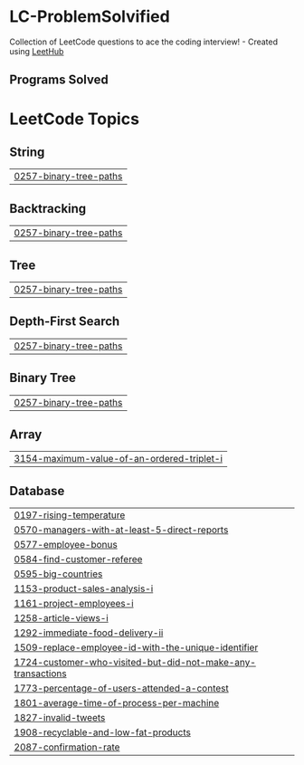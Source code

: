 # LC-ProblemSolvified
Collection of LeetCode questions to ace the coding interview! - Created using [LeetHub](https://github.com/QasimWani/LeetHub)
## Programs Solved

<!---LeetCode Topics Start-->
# LeetCode Topics
## String
|  |
| ------- |
| [0257-binary-tree-paths](https://github.com/patelmj04/LC-ProblemSolvified/tree/master/0257-binary-tree-paths) |
## Backtracking
|  |
| ------- |
| [0257-binary-tree-paths](https://github.com/patelmj04/LC-ProblemSolvified/tree/master/0257-binary-tree-paths) |
## Tree
|  |
| ------- |
| [0257-binary-tree-paths](https://github.com/patelmj04/LC-ProblemSolvified/tree/master/0257-binary-tree-paths) |
## Depth-First Search
|  |
| ------- |
| [0257-binary-tree-paths](https://github.com/patelmj04/LC-ProblemSolvified/tree/master/0257-binary-tree-paths) |
## Binary Tree
|  |
| ------- |
| [0257-binary-tree-paths](https://github.com/patelmj04/LC-ProblemSolvified/tree/master/0257-binary-tree-paths) |
## Array
|  |
| ------- |
| [3154-maximum-value-of-an-ordered-triplet-i](https://github.com/patelmj04/LeetSolve/tree/master/3154-maximum-value-of-an-ordered-triplet-i) |
## Database
|  |
| ------- |
| [0197-rising-temperature](https://github.com/patelmj04/LeetSolve/tree/master/0197-rising-temperature) |
| [0570-managers-with-at-least-5-direct-reports](https://github.com/patelmj04/LeetSolve/tree/master/0570-managers-with-at-least-5-direct-reports) |
| [0577-employee-bonus](https://github.com/patelmj04/LeetSolve/tree/master/0577-employee-bonus) |
| [0584-find-customer-referee](https://github.com/patelmj04/LeetSolve/tree/master/0584-find-customer-referee) |
| [0595-big-countries](https://github.com/patelmj04/LeetSolve/tree/master/0595-big-countries) |
| [1153-product-sales-analysis-i](https://github.com/patelmj04/LeetSolve/tree/master/1153-product-sales-analysis-i) |
| [1161-project-employees-i](https://github.com/patelmj04/LeetSolve/tree/master/1161-project-employees-i) |
| [1258-article-views-i](https://github.com/patelmj04/LeetSolve/tree/master/1258-article-views-i) |
| [1292-immediate-food-delivery-ii](https://github.com/patelmj04/LeetSolve/tree/master/1292-immediate-food-delivery-ii) |
| [1509-replace-employee-id-with-the-unique-identifier](https://github.com/patelmj04/LeetSolve/tree/master/1509-replace-employee-id-with-the-unique-identifier) |
| [1724-customer-who-visited-but-did-not-make-any-transactions](https://github.com/patelmj04/LeetSolve/tree/master/1724-customer-who-visited-but-did-not-make-any-transactions) |
| [1773-percentage-of-users-attended-a-contest](https://github.com/patelmj04/LeetSolve/tree/master/1773-percentage-of-users-attended-a-contest) |
| [1801-average-time-of-process-per-machine](https://github.com/patelmj04/LeetSolve/tree/master/1801-average-time-of-process-per-machine) |
| [1827-invalid-tweets](https://github.com/patelmj04/LeetSolve/tree/master/1827-invalid-tweets) |
| [1908-recyclable-and-low-fat-products](https://github.com/patelmj04/LeetSolve/tree/master/1908-recyclable-and-low-fat-products) |
| [2087-confirmation-rate](https://github.com/patelmj04/LeetSolve/tree/master/2087-confirmation-rate) |
<!---LeetCode Topics End-->